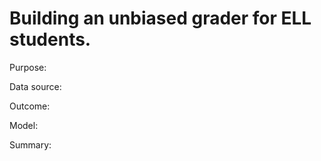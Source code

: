 # Building an unbiased grader for ELL students. 
Purpose:

Data source: 

Outcome: 

Model: 

Summary: 
